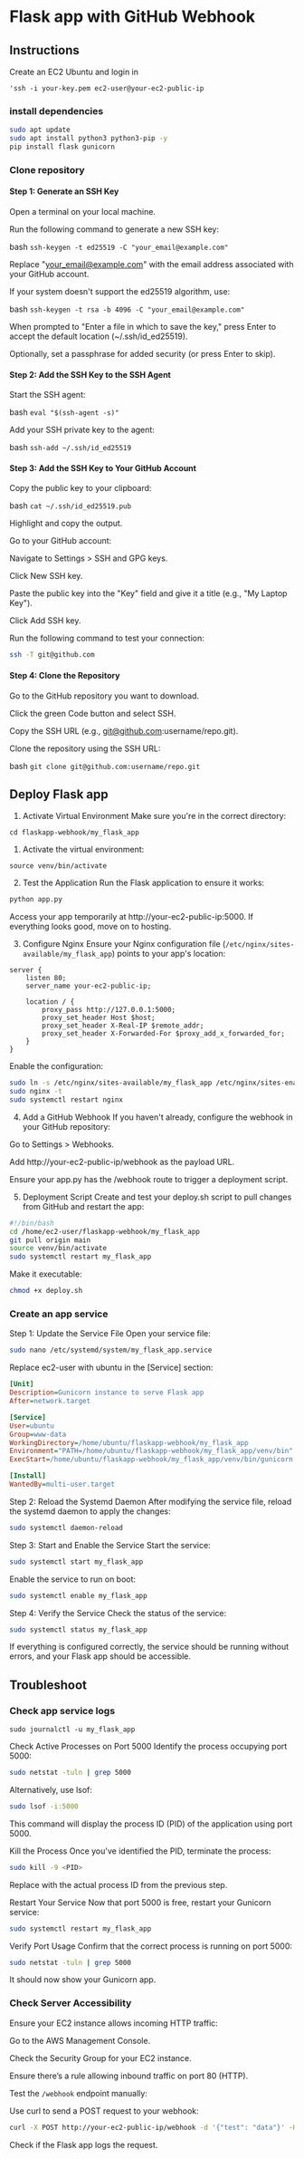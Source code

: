 # Flask app with GitHub Webhook

## Instructions

Create an EC2 Ubuntu and login in

`'ssh -i your-key.pem ec2-user@your-ec2-public-ip
`

### install dependencies

```bash
sudo apt update 
sudo apt install python3 python3-pip -y
pip install flask gunicorn
```

### Clone repository

#### Step 1: Generate an SSH Key
Open a terminal on your local machine.

Run the following command to generate a new SSH key:

bash
`ssh-keygen -t ed25519 -C "your_email@example.com"`

Replace "your_email@example.com" with the email address associated with your GitHub account.

If your system doesn't support the ed25519 algorithm, use:

bash
`ssh-keygen -t rsa -b 4096 -C "your_email@example.com"`

When prompted to "Enter a file in which to save the key," press Enter to accept the default location (~/.ssh/id_ed25519).

Optionally, set a passphrase for added security (or press Enter to skip).

#### Step 2: Add the SSH Key to the SSH Agent
Start the SSH agent:

bash
`eval "$(ssh-agent -s)"`

Add your SSH private key to the agent:

bash
`ssh-add ~/.ssh/id_ed25519`

#### Step 3: Add the SSH Key to Your GitHub Account
Copy the public key to your clipboard:

bash
`cat ~/.ssh/id_ed25519.pub`

Highlight and copy the output.

Go to your GitHub account:

Navigate to Settings > SSH and GPG keys.

Click New SSH key.

Paste the public key into the "Key" field and give it a title (e.g., "My Laptop Key").

Click Add SSH key.

Run the following command to test your connection:

```bash
ssh -T git@github.com
```

#### Step 4: Clone the Repository
Go to the GitHub repository you want to download.

Click the green Code button and select SSH.

Copy the SSH URL (e.g., git@github.com:username/repo.git).

Clone the repository using the SSH URL:

bash
`git clone git@github.com:username/repo.git`

## Deploy Flask app  

1. Activate Virtual Environment
Make sure you're in the correct directory:

`cd flaskapp-webhook/my_flask_app`
1. Activate the virtual environment:

`source venv/bin/activate`

2. Test the Application
Run the Flask application to ensure it works:

```bash
python app.py
```

Access your app temporarily at http://your-ec2-public-ip:5000. If everything looks good, move on to hosting.

3. Configure Nginx
Ensure your Nginx configuration file (`/etc/nginx/sites-available/my_flask_app`) points to your app's location:

```nginx
server {
    listen 80;
    server_name your-ec2-public-ip;

    location / {
        proxy_pass http://127.0.0.1:5000;
        proxy_set_header Host $host;
        proxy_set_header X-Real-IP $remote_addr;
        proxy_set_header X-Forwarded-For $proxy_add_x_forwarded_for;
    }
} 
```

Enable the configuration:

```bash
sudo ln -s /etc/nginx/sites-available/my_flask_app /etc/nginx/sites-enabled
sudo nginx -t
sudo systemctl restart nginx
```
4. Add a GitHub Webhook
If you haven't already, configure the webhook in your GitHub repository:

Go to Settings > Webhooks.

Add http://your-ec2-public-ip/webhook as the payload URL.

Ensure your app.py has the /webhook route to trigger a deployment script.

5. Deployment Script
Create and test your deploy.sh script to pull changes from GitHub and restart the app:

```bash
#!/bin/bash
cd /home/ec2-user/flaskapp-webhook/my_flask_app
git pull origin main
source venv/bin/activate
sudo systemctl restart my_flask_app
```
Make it executable:

```bash
chmod +x deploy.sh
```
### Create an app service

Step 1: Update the Service File
Open your service file:

```bash
sudo nano /etc/systemd/system/my_flask_app.service
```
Replace ec2-user with ubuntu in the [Service] section:

```ini
[Unit]
Description=Gunicorn instance to serve Flask app
After=network.target

[Service]
User=ubuntu
Group=www-data
WorkingDirectory=/home/ubuntu/flaskapp-webhook/my_flask_app
Environment="PATH=/home/ubuntu/flaskapp-webhook/my_flask_app/venv/bin"
ExecStart=/home/ubuntu/flaskapp-webhook/my_flask_app/venv/bin/gunicorn -w 4 -b 127.0.0.1:5000 app:app

[Install]
WantedBy=multi-user.target
```

Step 2: Reload the Systemd Daemon
After modifying the service file, reload the systemd daemon to apply the changes:

```bash
sudo systemctl daemon-reload
```
Step 3: Start and Enable the Service
Start the service:


```bash
sudo systemctl start my_flask_app
```
Enable the service to run on boot:

```bash
sudo systemctl enable my_flask_app
```
Step 4: Verify the Service
Check the status of the service:

```bash
sudo systemctl status my_flask_app
```
If everything is configured correctly, the service should be running without errors, and your Flask app should be accessible.


## Troubleshoot

### Check app service logs

```
sudo journalctl -u my_flask_app
```

Check Active Processes on Port 5000
Identify the process occupying port 5000:

```bash
sudo netstat -tuln | grep 5000
```
Alternatively, use lsof:

```bash
sudo lsof -i:5000
```
This command will display the process ID (PID) of the application using port 5000.

Kill the Process
Once you've identified the PID, terminate the process:

```bash
sudo kill -9 <PID>
```
Replace <PID> with the actual process ID from the previous step.

Restart Your Service
Now that port 5000 is free, restart your Gunicorn service:

```bash
sudo systemctl restart my_flask_app
```
Verify Port Usage
Confirm that the correct process is running on port 5000:

```bash
sudo netstat -tuln | grep 5000
```
It should now show your Gunicorn app.

### Check Server Accessibility
Ensure your EC2 instance allows incoming HTTP traffic:

Go to the AWS Management Console.

Check the Security Group for your EC2 instance.

Ensure there’s a rule allowing inbound traffic on port 80 (HTTP).

Test the `/webhook` endpoint manually:

Use curl to send a POST request to your webhook:

```bash
curl -X POST http://your-ec2-public-ip/webhook -d '{"test": "data"}' -H "Content-Type: application/json"
```

Check if the Flask app logs the request.